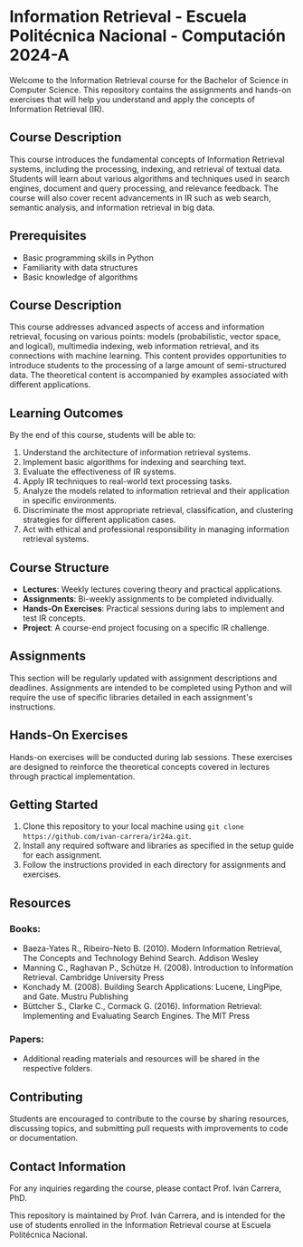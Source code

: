 # Information Retrieval - Escuela Politécnica Nacional - Computación 2024-A

Welcome to the Information Retrieval course for the Bachelor of Science in Computer Science. This repository contains the assignments and hands-on exercises that will help you understand and apply the concepts of Information Retrieval (IR).

## Course Description

This course introduces the fundamental concepts of Information Retrieval systems, including the processing, indexing, and retrieval of textual data. Students will learn about various algorithms and techniques used in search engines, document and query processing, and relevance feedback. The course will also cover recent advancements in IR such as web search, semantic analysis, and information retrieval in big data.

## Prerequisites

- Basic programming skills in Python
- Familiarity with data structures
- Basic knowledge of algorithms

## Course Description
This course addresses advanced aspects of access and information retrieval, focusing on various points: models (probabilistic, vector space, and logical), multimedia indexing, web information retrieval, and its connections with machine learning. This content provides opportunities to introduce students to the processing of a large amount of semi-structured data. The theoretical content is accompanied by examples associated with different applications.

## Learning Outcomes

By the end of this course, students will be able to:

1. Understand the architecture of information retrieval systems.
2. Implement basic algorithms for indexing and searching text.
3. Evaluate the effectiveness of IR systems.
4. Apply IR techniques to real-world text processing tasks.
5. Analyze the models related to information retrieval and their application in specific environments.
6. Discriminate the most appropriate retrieval, classification, and clustering strategies for different application cases.
7. Act with ethical and professional responsibility in managing information retrieval systems.

## Course Structure

- **Lectures**: Weekly lectures covering theory and practical applications.
- **Assignments**: Bi-weekly assignments to be completed individually.
- **Hands-On Exercises**: Practical sessions during labs to implement and test IR concepts.
- **Project**: A course-end project focusing on a specific IR challenge.

## Assignments

This section will be regularly updated with assignment descriptions and deadlines. Assignments are intended to be completed using Python and will require the use of specific libraries detailed in each assignment's instructions.

## Hands-On Exercises

Hands-on exercises will be conducted during lab sessions. These exercises are designed to reinforce the theoretical concepts covered in lectures through practical implementation.

## Getting Started

1. Clone this repository to your local machine using `git clone https://github.com/ivan-carrera/ir24a.git`.
2. Install any required software and libraries as specified in the setup guide for each assignment.
3. Follow the instructions provided in each directory for assignments and exercises.

## Resources
### Books:

- Baeza-Yates R., Ribeiro-Neto B. (2010). Modern Information Retrieval, The Concepts and Technology Behind Search. Addison Wesley
- Manning C., Raghavan P., Schütze H. (2008). Introduction to Information Retrieval. Cambridge University Press
- Konchady M. (2008). Building Search Applications: Lucene, LingPipe, and Gate. Mustru Publishing
- Büttcher S., Clarke  C., Cormack G. (2016). Information Retrieval: Implementing and Evaluating Search Engines. The MIT Press

### Papers:

- Additional reading materials and resources will be shared in the respective folders.

## Contributing

Students are encouraged to contribute to the course by sharing resources, discussing topics, and submitting pull requests with improvements to code or documentation.

## Contact Information

For any inquiries regarding the course, please contact Prof. Iván Carrera, PhD.

This repository is maintained by Prof. Iván Carrera, and is intended for the use of students enrolled in the Information Retrieval course at Escuela Politécnica Nacional.
